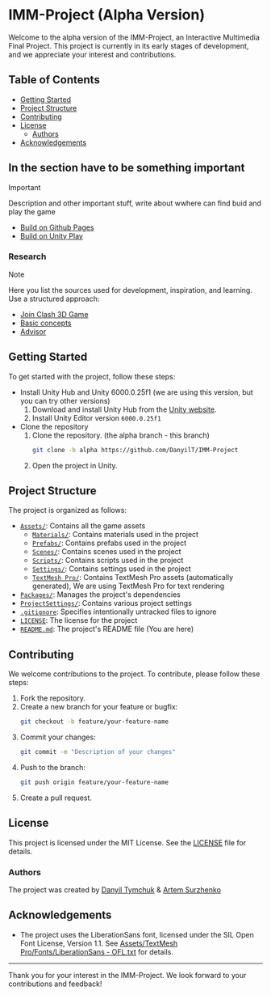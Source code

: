 # IMM-Project (Alpha Version)

Welcome to the alpha version of the IMM-Project, an Interactive Multimedia Final Project. This project is currently in its early stages of development, and we appreciate your interest and contributions.

## Table of Contents

- [Getting Started](#getting-started)
- [Project Structure](#project-structure)
- [Contributing](#contributing)
- [License](#license)
    - [Authors](#authors)
- [Acknowledgements](#acknowledgements)

## In the section have to be something important

> [!IMPORTANT]
> Description and other important stuff, write about wwhere can find buid and play the game
> - [Build on Github Pages](https://danyilt.github.io/IMM-Project/WebGL%20Build/Alpha)
> - [Build on Unity Play](https://play.unity.com/en/games/be8af042-a14e-4193-aecf-f13a0b93ce2f/imm-project-alpha)

### Research

> [!NOTE]
> Here you list the sources used for development, inspiration, and learning. Use a structured approach:
> - [Join Clash 3D Game](https://www.capermint.com/blog/cost-to-develop-join-clash-3d-game)
> - [Basic concepts](https://www.youtube.com/watch?v=t2O7E4B34Zo)
> - [Advisor](https://chatgpt.com/)

## Getting Started

To get started with the project, follow these steps:

- Install Unity Hub and Unity 6000.0.25f1 (we are using this version, but you can try other versions)
    1. Download and install Unity Hub from the [Unity website](https://unity3d.com/get-unity/download).
    2. Install Unity Editor version `6000.0.25f1`
- Clone the repository
    1. Clone the repository. (the alpha branch - this branch)
        ```sh
        git clone -b alpha https://github.com/DanyilT/IMM-Project
        ```
    2. Open the project in Unity.

## Project Structure

The project is organized as follows:

- [`Assets/`](Assets/): Contains all the game assets
    - [`Materials/`](Assets/Materials/): Contains materials used in the project
    - [`Prefabs/`](Assets/Prefabs/): Contains prefabs used in the project
    - [`Scenes/`](Assets/Scenes/): Contains scenes used in the project
    - [`Scripts/`](Assets/Scripts/): Contains scripts used in the project
    - [`Settings/`](Assets/Settings/): Contains settings used in the project
    - [`TextMesh Pro/`](Assets/TextMesh%20Pro/): Contains TextMesh Pro assets (automatically generated), We are using TextMesh Pro for text rendering
- [`Packages/`](Packages/): Manages the project's dependencies
- [`ProjectSettings/`](ProjectSettings/): Contains various project settings
- [`.gitignore`](.gitignore): Specifies intentionally untracked files to ignore
- [`LICENSE`](LICENSE): The license for the project
- [`README.md`](README.md): The project's README file (You are here)

## Contributing

We welcome contributions to the project. To contribute, please follow these steps:

1. Fork the repository.
2. Create a new branch for your feature or bugfix:
    ```sh
    git checkout -b feature/your-feature-name
    ```
3. Commit your changes:
    ```sh
    git commit -m "Description of your changes"
    ```
4. Push to the branch:
    ```sh
    git push origin feature/your-feature-name
    ```
5. Create a pull request.

## License

This project is licensed under the MIT License. See the [LICENSE](LICENSE) file for details.

### Authors

The project was created by [Danyil Tymchuk](https://github.com/DanyilT) & [Artem Surzhenko](https://github.com/artemsa223)

## Acknowledgements

- The project uses the LiberationSans font, licensed under the SIL Open Font License, Version 1.1. See [Assets/TextMesh Pro/Fonts/LiberationSans - OFL.txt](Assets/TextMesh%20Pro/Fonts/LiberationSans%20-%20OFL.txt) for details.

---
Thank you for your interest in the IMM-Project. We look forward to your contributions and feedback!
